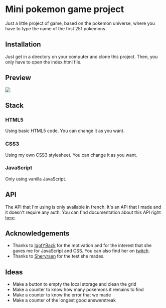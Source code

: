 # Mini pokemon game project
Just a little project of game, based on the pokemon universe, where you have to type the name of the first 251 pokemons.

## Installation
Just get in a directory on your computer and clone this project. Then, you only have to open the index.html file.

## Preview
![](https://i.ibb.co/ng4qBb0/preview.jpg)

## Stack
### HTML5
Using basic HTML5 code. You can change it as you want.
### CSS3
Using my own CSS3 stylesheet. You can change it as you want.
### JavaScript
Only using vanilla JavaScript.

## API
The API that I'm using is only available in french. It's an API that I made and it doesn't require any auth. You can find documentation about this API right [here](https://pokemon-api.spychest.fr/api/doc).

## Acknowledgements
- Thanks to [IgotYBack](https://github.com/IGotYBack) for the motivation and for the interest that she gaves me for JavaScript and CSS. You can also find her on [twitch](https://www.twitch.tv/igotyb).
- Thanks to [Sheryrsen](https://www.twitch.tv/sheryrsen) for the test she mades.

## Ideas
- Make a button to empty the local storage and clean the grid
- Make a counter to know how many pokemons it remains to find
- Make a counter to know the error that we made
- Make a counter of the longest good answerstreak
